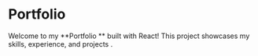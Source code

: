 #  Portfolio 

Welcome to my **Portfolio ** built with React! This project showcases my skills, experience, and projects .
